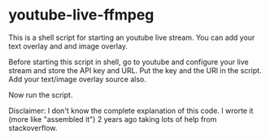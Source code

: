 # youtube-live-ffmpeg
This is a shell script for starting an youtube live stream.
You can add your text overlay and and image overlay.

Before starting this script in shell, go to youtube and configure your live stream and store the API key and URL.
Put the key and the URl in the script. Add your text/image overlay source also.

Now run the script.

Disclaimer: I don't know the complete explanation of this code. I wrorte it (more like "assembled it") 2 years ago taking lots of help from stackoverflow.


